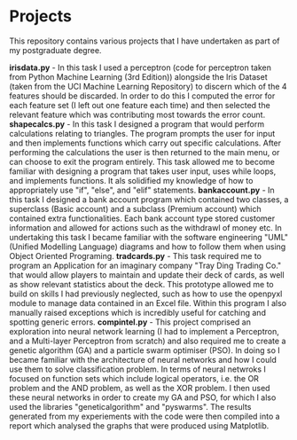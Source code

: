 # Projects

This repository contains various projects that I have undertaken as part of my postgraduate degree.

**irisdata.py** - In this task I used a perceptron (code for perceptron taken from Python Machine Learning (3rd Edition)) alongside the Iris Dataset (taken from the UCI Machine Learning Repository) to discern which of the 4 features should be discarded. In order to do this I computed the error for each feature set (I left out one feature each time) and then selected the relevant feature which was contributing most towards the error count.
**shapecalcs.py** - In this task I designed a program that would perform calculations relating to triangles. The program prompts the user for input and then implements functions which carry out specific calculations. After performing the calculations the user is then returned to the main menu, or can choose to exit the program entirely. This task allowed me to become familiar with designing a program that takes user input, uses while loops, and implements functions. It als solidified my knowledge of how to appropriately use "if", "else", and "elif" statements.
**bankaccount.py** - In this task I designed a bank account program which contained two classes, a superclass (Basic account) and a subclass (Premium account) which contained extra functionalities. Each bank account type stored customer information and allowed for actions such as the withdrawl of money etc. In undertaking this task I became familiar with the software engineering "UML" (Unified Modelling Language) diagrams and how to follow them when using Object Oriented Programing.
**tradcards.py** - This task required me to program an Application for an imaginary company "Tray Ding Trading Co." that would allow players to maintain and update their deck of cards, as well as show relevant statistics about the deck. This prototype allowed me to build on skills I had previously neglected, such as how to use the openpyxl module to manage data contained in an Excel file. Within this program I also manually raised exceptions which is incredibly useful for catching and spotting generic errors.
**compintel.py** - This project comprised an exploration into neural network learning (I had to implement a Perceptron, and a Multi-layer Perceptron from scratch) and also required me to create a genetic algorithm (GA) and a particle swarm optimiser (PSO). In doing so I became familiar with the architecture of neural networks and how I could use them to solve classification problem. In terms of neural netwroks I focused on function sets which include logical operators, i.e. the OR problem and the AND problem, as well as the XOR problem. I then used these neural networks in order to create my GA and PSO, for which I also used the libraries "geneticalgorithm" and "pyswarms". The results generated from my experiements with the code were then compiled into a report which analysed the graphs that were produced using Matplotlib.
